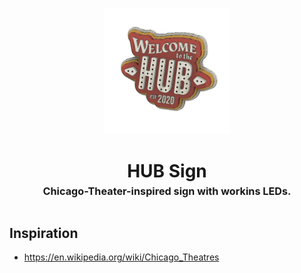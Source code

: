 <!-- 2023-10-04 -->

<p align="center">
  <img src="../../plans/hub-sign/wireframe.png" width="40%"/>
</p>
<h1 align="center">
  HUB Sign
  <br>
  <sup><sub><sup>Chicago-Theater-inspired sign with workins LEDs.<sup></sub>
</h1>

## Inspiration

- https://en.wikipedia.org/wiki/Chicago_Theatres
